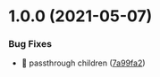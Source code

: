 # 1.0.0 (2021-05-07)

### Bug Fixes

-   🐛 passthrough children ([7a99fa2](https://github.com/atlasgroupcz/react-wrap/commit/7a99fa2e40f4adb703f83f1708360d24ee4f4b71))
